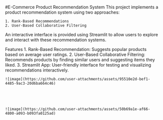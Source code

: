#E-Commerce Product Recommendation System
This project implements a product recommendation system using two approaches:

    1. Rank-Based Recommendations
    2. User-Based Collaborative Filtering
An interactive interface is provided using Streamlit to allow users to explore and interact with these recommendation systems.


Features
    1. Rank-Based Recommendation: Suggests popular products based on average user ratings.
    2. User-Based Collaborative Filtering: Recommends products by finding similar users and suggesting items they liked.
    3. Streamlit App: User-friendly interface for testing and visualizing recommendations interactively.

    ![image](https://github.com/user-attachments/assets/95510e2d-bef1-4485-9ac3-20d6ba664c46)




    
    ![image](https://github.com/user-attachments/assets/50b69a1e-af66-4800-a093-b093fa0125ad)
